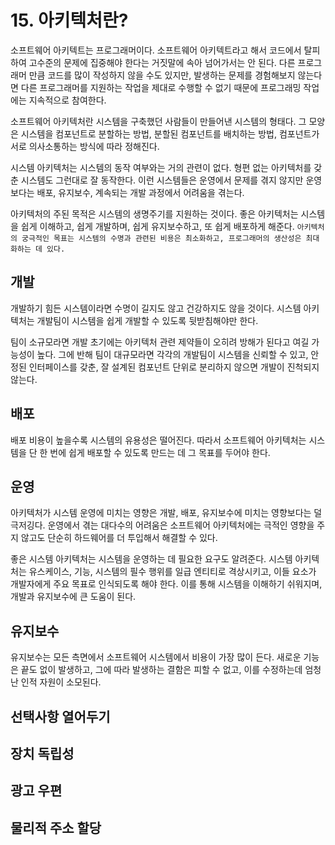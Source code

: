 # 15. 아키텍처란?
소프트웨어 아키텍트는 프로그래머이다. 소프트웨어 아키텍트라고 해서 코드에서 탈피하여 고수준의 문제에 집중해야 한다는 거짓말에 속아 넘어가서는 안 된다. 다른 프로그래머 만큼 코드를 많이 작성하지 않을 수도 있지만, 발생하는 문제를 경험해보지 않는다면 다른 프로그래머를 지원하는 작업을 제대로 수행할 수 없기 때문에 프로그래밍 작업에는 지속적으로 참여한다.

소프트웨어 아키텍처란 시스템을 구축했던 사람들이 만들어낸 시스템의 형태다. 그 모양은 시스템을 컴포넌트로 분할하는 방법, 분할된 컴포넌트를 배치하는 방법, 컴포넌트가 서로 의사소통하는 방식에 따라 정해진다.

시스템 아키텍처는 시스템의 동작 여부와는 거의 관련이 없다. 형편 없는 아키텍처를 갖춘 시스템도 그런대로 잘 동작한다. 이런 시스템들은 운영에서 문제를 겪지 않지만 운영보다는 배포, 유지보수, 계속되는 개발 과정에서 어려움을 겪는다.

아키텍처의 주된 목적은 시스템의 생명주기를 지원하는 것이다. 좋은 아키텍처는 시스템을 쉽게 이해하고, 쉽게 개발하며, 쉽게 유지보수하고, 또 쉽게 배포하게 해준다. `아키텍처의 궁극적인 목표는 시스템의 수명과 관련된 비용은 최소화하고, 프로그래머의 생산성은 최대화하는 데 있다.`

## 개발
개발하기 힘든 시스템이라면 수명이 길지도 않고 건강하지도 않을 것이다. 시스템 아키텍처는 개발팀이 시스템을 쉽게 개발할 수 있도록 뒷받침해야만 한다. 

팀이 소규모라면 개발 초기에는 아키텍처 관련 제약들이 오히려 방해가 된다고 여길 가능성이 높다. 그에 반해 팀이 대규모라면 각각의 개발팀이 시스템을 신뢰할 수 있고, 안정된 인터페이스를 갖춘, 잘 설계된 컴포넌트 단위로 분리하지 않으면 개발이 진척되지 않는다.

## 배포
배포 비용이 높을수록 시스템의 유용성은 떨어진다. 따라서 소프트웨어 아키텍처는 시스템을 단 한 번에 쉽게 배포할 수 있도록 만드는 데 그 목표를 두어야 한다.

## 운영
아키텍처가 시스템 운영에 미치는 영향은 개발, 배포, 유지보수에 미치는 영향보다는 덜 극저깅다. 운영에서 겪는 대다수의 어려움은 소프트웨어 아키텍처에는 극적인 영향을 주지 않고도 단순히 하드웨어를 더 투입해서 해결할 수 있다.

좋은 시스템 아키텍처는 시스템을 운영하는 데 필요한 요구도 알려준다. 시스템 아키텍처는 유스케이스, 기능, 시스템의 필수 행위를 일급 엔티티로 격상시키고, 이들 요소가 개발자에게 주요 목표로 인식되도록 해야 한다. 이를 통해 시스템을 이해하기 쉬워지며, 개발과 유지보수에 큰 도움이 된다.

## 유지보수
유지보수는 모든 측면에서 소프트웨어 시스템에서 비용이 가장 많이 든다. 새로운 기능은 끝도 없이 발생하고, 그에 따라 발생하는 결함은 피할 수 없고, 이를 수정하는데 엄청난 인적 자원이 소모된다.

## 선택사항 열어두기

## 장치 독립성

## 광고 우편

## 물리적 주소 할당
